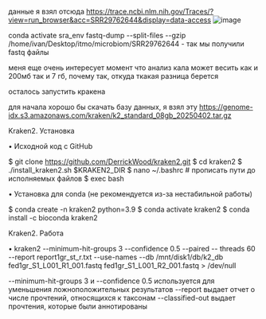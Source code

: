данные я взял отсюда https://trace.ncbi.nlm.nih.gov/Traces/?view=run_browser&acc=SRR29762644&display=data-access
![image](https://github.com/user-attachments/assets/ffba42f3-7a9b-4f1a-a07d-b9c49f4d6d8b)


conda activate sra_env
fastq-dump --split-files --gzip /home/ivan/Desktop/itmo/microbiom/SRR29762644 - так мы получили fastq файлы

меня еще очень интересует момент что анализ кала может весить как и 200мб так и 7 гб, почему так, откуда ткакая разница берется 

осталось запустить кракена

для начала хорошо бы скачать базу данных, я взял эту https://genome-idx.s3.amazonaws.com/kraken/k2_standard_08gb_20250402.tar.gz
















Kraken2. Установка

• Исходной код с GitHub

$ git clone https://github.com/DerrickWood/kraken2.git
$ cd kraken2
$ ./install_kraken2.sh $KRAKEN2_DIR
$ nano ~/.bashrc # прописать пути до исполняемых файлов
$ exec bash

• Установка для conda (не рекомендуется из-за нестабильной работы)

$ conda create -n kraken2 python=3.9
$ conda activate kraken2
$ conda install -c bioconda kraken2

Kraken2. Работа

• kraken2 --minimum-hit-groups 3 --confidence 0.5 --paired --
threads 60 --report report1gr_st_r.txt --use-names --db
/mnt/disk1/db/k2_db fed1gr_S1_L001_R1_001.fastq
fed1gr_S1_L001_R2_001.fastq > /dev/null

--minimum-hit-groups 3 и --confidence 0.5 используется для уменьшения ложноположительных
результатов
--report выдает отчет о числе прочтений, относящихся к таксонам
--classified-out выдает прочтения, которые были аннотированы
